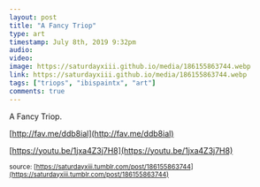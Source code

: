 ```yaml
---
layout: post
title: "A Fancy Triop"
type: art
timestamp: July 8th, 2019 9:32pm
audio: 
video: 
image: https://saturdayxiii.github.io/media/186155863744.webp
link: https://saturdayxiii.github.io/media/186155863744.webp
tags: ["triops", "ibispaintx", "art"]
comments: true
---
```

A Fancy Triop.

[http://fav.me/ddb8ial](http://fav.me/ddb8ial)


[https://youtu.be/1jxa4Z3j7H8](https://youtu.be/1jxa4Z3j7H8)

<small>source: [https://saturdayxiii.tumblr.com/post/186155863744](https://saturdayxiii.tumblr.com/post/186155863744)</small>